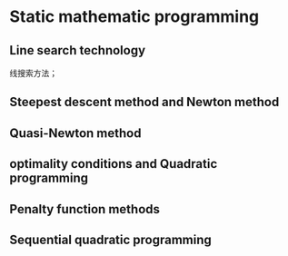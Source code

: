 # Static mathematic programming

## Line search technology

线搜索方法；

## Steepest descent method and Newton method

## Quasi-Newton method

## optimality conditions and Quadratic programming

## Penalty function methods

## Sequential quadratic programming

